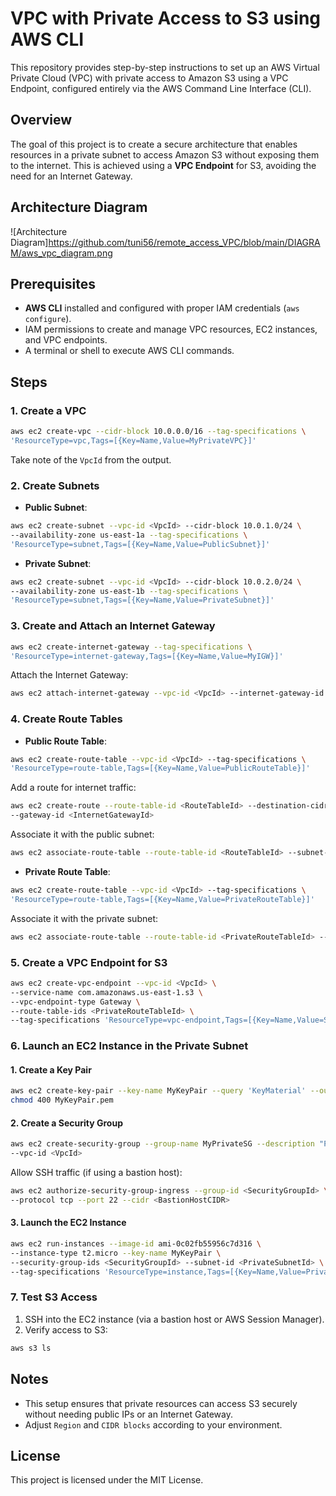 # VPC with Private Access to S3 using AWS CLI

This repository provides step-by-step instructions to set up an AWS Virtual Private Cloud (VPC) with private access to Amazon S3 using a VPC Endpoint, configured entirely via the AWS Command Line Interface (CLI).

## Overview

The goal of this project is to create a secure architecture that enables resources in a private subnet to access Amazon S3 without exposing them to the internet. This is achieved using a **VPC Endpoint** for S3, avoiding the need for an Internet Gateway.

## Architecture Diagram

![Architecture Diagram]https://github.com/tuni56/remote_access_VPC/blob/main/DIAGRAM/aws_vpc_diagram.png


## Prerequisites

- **AWS CLI** installed and configured with proper IAM credentials (`aws configure`).
- IAM permissions to create and manage VPC resources, EC2 instances, and VPC endpoints.
- A terminal or shell to execute AWS CLI commands.

## Steps

### 1. Create a VPC

```bash
aws ec2 create-vpc --cidr-block 10.0.0.0/16 --tag-specifications \
'ResourceType=vpc,Tags=[{Key=Name,Value=MyPrivateVPC}]'
```

Take note of the `VpcId` from the output.

### 2. Create Subnets

- **Public Subnet**:

```bash
aws ec2 create-subnet --vpc-id <VpcId> --cidr-block 10.0.1.0/24 \
--availability-zone us-east-1a --tag-specifications \
'ResourceType=subnet,Tags=[{Key=Name,Value=PublicSubnet}]'
```

- **Private Subnet**:

```bash
aws ec2 create-subnet --vpc-id <VpcId> --cidr-block 10.0.2.0/24 \
--availability-zone us-east-1b --tag-specifications \
'ResourceType=subnet,Tags=[{Key=Name,Value=PrivateSubnet}]'
```

### 3. Create and Attach an Internet Gateway

```bash
aws ec2 create-internet-gateway --tag-specifications \
'ResourceType=internet-gateway,Tags=[{Key=Name,Value=MyIGW}]'
```

Attach the Internet Gateway:

```bash
aws ec2 attach-internet-gateway --vpc-id <VpcId> --internet-gateway-id <InternetGatewayId>
```

### 4. Create Route Tables

- **Public Route Table**:

```bash
aws ec2 create-route-table --vpc-id <VpcId> --tag-specifications \
'ResourceType=route-table,Tags=[{Key=Name,Value=PublicRouteTable}]'
```

Add a route for internet traffic:

```bash
aws ec2 create-route --route-table-id <RouteTableId> --destination-cidr-block 0.0.0.0/0 \
--gateway-id <InternetGatewayId>
```

Associate it with the public subnet:

```bash
aws ec2 associate-route-table --route-table-id <RouteTableId> --subnet-id <PublicSubnetId>
```

- **Private Route Table**:

```bash
aws ec2 create-route-table --vpc-id <VpcId> --tag-specifications \
'ResourceType=route-table,Tags=[{Key=Name,Value=PrivateRouteTable}]'
```

Associate it with the private subnet:

```bash
aws ec2 associate-route-table --route-table-id <PrivateRouteTableId> --subnet-id <PrivateSubnetId>
```

### 5. Create a VPC Endpoint for S3

```bash
aws ec2 create-vpc-endpoint --vpc-id <VpcId> \
--service-name com.amazonaws.us-east-1.s3 \
--vpc-endpoint-type Gateway \
--route-table-ids <PrivateRouteTableId> \
--tag-specifications 'ResourceType=vpc-endpoint,Tags=[{Key=Name,Value=S3Endpoint}]'
```

### 6. Launch an EC2 Instance in the Private Subnet

#### 1. Create a Key Pair

```bash
aws ec2 create-key-pair --key-name MyKeyPair --query 'KeyMaterial' --output text > MyKeyPair.pem
chmod 400 MyKeyPair.pem
```

#### 2. Create a Security Group

```bash
aws ec2 create-security-group --group-name MyPrivateSG --description "Private Subnet SG" \
--vpc-id <VpcId>
```

Allow SSH traffic (if using a bastion host):

```bash
aws ec2 authorize-security-group-ingress --group-id <SecurityGroupId> \
--protocol tcp --port 22 --cidr <BastionHostCIDR>
```

#### 3. Launch the EC2 Instance

```bash
aws ec2 run-instances --image-id ami-0c02fb55956c7d316 \
--instance-type t2.micro --key-name MyKeyPair \
--security-group-ids <SecurityGroupId> --subnet-id <PrivateSubnetId> \
--tag-specifications 'ResourceType=instance,Tags=[{Key=Name,Value=PrivateEC2}]'
```

### 7. Test S3 Access

1. SSH into the EC2 instance (via a bastion host or AWS Session Manager).
2. Verify access to S3:

```bash
aws s3 ls
```

## Notes

- This setup ensures that private resources can access S3 securely without needing public IPs or an Internet Gateway.
- Adjust `Region` and `CIDR blocks` according to your environment.

## License

This project is licensed under the MIT License.


